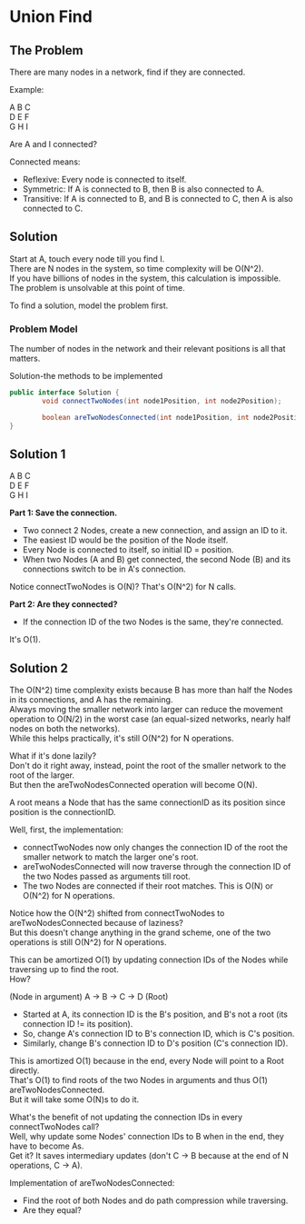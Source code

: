# Union Find

## The Problem

There are many nodes in a network, find if they are connected.  

Example:

A B C  
D E F  
G H I

Are A and I connected?

Connected means:

- Reflexive: Every node is connected to itself.
- Symmetric: If A is connected to B, then B is also connected to A.
- Transitive: If A is connected to B, and B is connected to C, then A is also connected to C.

## Solution

Start at A, touch every node till you find I.  
There are N nodes in the system, so time complexity will be O(N^2).  
If you have billions of nodes in the system, this calculation is impossible.  
The problem is unsolvable at this point of time.

To find a solution, model the problem first.

### Problem Model

The number of nodes in the network and their relevant positions is all that matters.

Solution-the methods to be implemented

```java
public interface Solution {
        void connectTwoNodes(int node1Position, int node2Position);

        boolean areTwoNodesConnected(int node1Position, int node2Position);
}
```

## Solution 1

A B C  
D E F  
G H I

**Part 1: Save the connection.**

- Two connect 2 Nodes, create a new connection, and assign an ID to it.
- The easiest ID would be the position of the Node itself.
- Every Node is connected to itself, so initial ID = position.
- When two Nodes (A and B) get connected, the second Node (B) and its connections switch to be in A's connection.

Notice connectTwoNodes is O(N)? That's O(N^2) for N calls.

**Part 2: Are they connected?**

- If the connection ID of the two Nodes is the same, they're connected.

It's O(1).

## Solution 2

The O(N^2) time complexity exists because B has more than half the Nodes in its connections, and A has the remaining.  
Always moving the smaller network into larger can reduce the movement operation to O(N/2) in the worst case 
(an equal-sized networks, nearly half nodes on both the networks).  
While this helps practically, it's still O(N^2) for N operations.  

What if it's done lazily?  
Don't do it right away, instead, point the root of the smaller network to the root of the larger.  
But then the areTwoNodesConnected operation will become O(N).  

A root means a Node that has the same connectionID as its position since position is the connectionID.

Well, first, the implementation:
- connectTwoNodes now only changes the connection ID of the root the smaller network to match the larger one's root.
- areTwoNodesConnected will now traverse through the connection ID of the two Nodes passed as arguments till root.
- The two Nodes are connected if their root matches. This is O(N) or O(N^2) for N operations.

Notice how the O(N^2) shifted from connectTwoNodes to areTwoNodesConnected because of laziness?  
But this doesn't change anything in the grand scheme, one of the two operations is still O(N^2) for N operations.

This can be amortized O(1) by updating connection IDs of the Nodes while traversing up to find the root.  
How?  

(Node in argument) A -> B -> C -> D (Root)

- Started at A, its connection ID is the B's position, and B's not a root (its connection ID != its position).
- So, change A's connection ID to B's connection ID, which is C's position.
- Similarly, change B's connection ID to D's position (C's connection ID).

This is amortized O(1) because in the end, every Node will point to a Root directly.  
That's O(1) to find roots of the two Nodes in arguments and thus O(1) areTwoNodesConnected.  
But it will take some O(N)s to do it.

What's the benefit of not updating the connection IDs in every connectTwoNodes call?  
Well, why update some Nodes' connection IDs to B when in the end, they have to become As.  
Get it? It saves intermediary updates (don't C → B because at the end of N operations, C → A).  

Implementation of areTwoNodesConnected:
- Find the root of both Nodes and do path compression while traversing.
- Are they equal?
